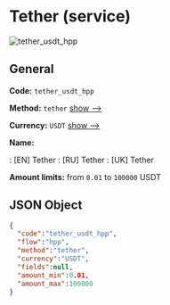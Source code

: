 
# Tether (service) 
![tether_usdt_hpp](https://static.openfintech.io/payment_methods/tether_usdt_hpp/logo.svg?w=400&c=v0.59.26#w200)  

## General 
 
**Code:** `tether_usdt_hpp` 
 
**Method:** `tether` 
 [show -->](/payment-methods/tether/) 
 
**Currency:** `USDT` [show -->](/currencies/USDT/) 
 
**Name:** 
 
:	[EN] Tether 
:	[RU] Tether 
:	[UK] Tether 
 
**Amount limits:** from `0.01` to `100000` USDT 

## JSON Object 

```json
{
  "code":"tether_usdt_hpp",
  "flow":"hpp",
  "method":"tether",
  "currency":"USDT",
  "fields":null,
  "amount_min":0.01,
  "amount_max":100000
}
```  
